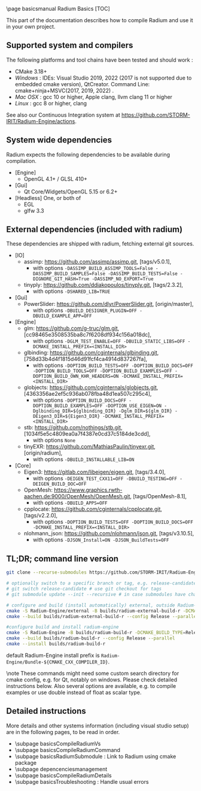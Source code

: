 \page basicsmanual Radium Basics
[TOC]

This part of the documentation describes how to compile Radium and use it in your own project.

## Supported system and compilers

The following platforms and tool chains have been tested and should work :

* CMake 3.18+
* *Windows* : IDEs: Visual Studio 2019, 2022 (2017 is not supported due to embedded cmake version), QtCreator. Command Line: cmake+ninja+MSVC(2017, 2019, 2022) .
* *Mac OSX* : gcc 10 or higher, Apple clang, llvm clang 11 or higher
* *Linux* : gcc 8  or higher, clang

See also our Continuous Integration system at <https://github.com/STORM-IRIT/Radium-Engine/actions>.

## System wide dependencies

Radium expects the following dependencies to be available during compilation.

* [Engine]
  * OpenGL 4.1+ / GLSL 410+
* [Gui]
  * Qt Core/Widgets/OpenGL 5.15 or 6.2+
* [Headless] One, or both of
  * EGL
  * glfw 3.3

## External dependencies (included with radium)

These dependencies are shipped with radium, fetching external git sources.

<!--  (generated running ../scripts/list_dep.py from Radium-Engine/external directory) -->
* [IO]
  * assimp: https://github.com/assimp/assimp.git, [tags/v5.0.1],
    * with options `-DASSIMP_BUILD_ASSIMP_TOOLS=False -DASSIMP_BUILD_SAMPLES=False -DASSIMP_BUILD_TESTS=False -DIGNORE_GIT_HASH=True -DASSIMP_NO_EXPORT=True`
  * tinyply: https://github.com/ddiakopoulos/tinyply.git, [tags/2.3.2],
    * with options `-DSHARED_LIB=TRUE`
* [Gui]
  * PowerSlider: https://github.com/dlyr/PowerSlider.git, [origin/master],
    * with options `-DBUILD_DESIGNER_PLUGIN=OFF -DBUILD_EXAMPLE_APP=OFF`
* [Engine]
  * glm: https://github.com/g-truc/glm.git, [cc98465e3508535ba8c7f6208df934c156a018dc],
    * with options `-DGLM_TEST_ENABLE=OFF -DBUILD_STATIC_LIBS=OFF -DCMAKE_INSTALL_PREFIX=<INSTALL_DIR>`
  * glbinding: https://github.com/cginternals/glbinding.git, [758d33b4d4f1815d46d91fcf4ca4914d837267fa],
    * with options `-DOPTION_BUILD_TESTS=OFF -DOPTION_BUILD_DOCS=OFF -DOPTION_BUILD_TOOLS=OFF -DOPTION_BUILD_EXAMPLES=OFF -DOPTION_BUILD_OWN_KHR_HEADERS=ON -DCMAKE_INSTALL_PREFIX=<INSTALL_DIR>`
  * globjects: https://github.com/cginternals/globjects.git, [4363356ae2ef5c936ab078fba48d1ea507c295c4],
    * with options `-DOPTION_BUILD_DOCS=OFF -DOPTION_BUILD_EXAMPLES=OFF -DOPTION_USE_EIGEN=ON -Dglbinding_DIR=${glbinding_DIR} -Dglm_DIR=${glm_DIR} -DEigen3_DIR=${Eigen3_DIR} -DCMAKE_INSTALL_PREFIX=<INSTALL_DIR>`
  * stb: https://github.com/nothings/stb.git, [1034f5e5c4809ea0a7f4387e0cd37c5184de3cdd],
    * with options `None`
  * tinyEXR: https://github.com/MathiasPaulin/tinyexr.git, [origin/radium],
    * with options `-DBUILD_INSTALLABLE_LIB=ON`
* [Core]
  * Eigen3: https://gitlab.com/libeigen/eigen.git, [tags/3.4.0],
    * with options `-DEIGEN_TEST_CXX11=OFF -DBUILD_TESTING=OFF -DEIGEN_BUILD_DOC=OFF`
  * OpenMesh: https://www.graphics.rwth-aachen.de:9000/OpenMesh/OpenMesh.git, [tags/OpenMesh-8.1],
    * with options `-DBUILD_APPS=OFF`
  * cpplocate: https://github.com/cginternals/cpplocate.git, [tags/v2.2.0],
    * with options `-DOPTION_BUILD_TESTS=OFF -DOPTION_BUILD_DOCS=OFF -DCMAKE_INSTALL_PREFIX=<INSTALL_DIR>`
  * nlohmann_json: https://github.com/nlohmann/json.git, [tags/v3.10.5],
    * with options `-DJSON_Install=ON -DJSON_BuildTests=OFF`
<!--  (end script copy) -->

## TL;DR; command line version

```bash
git clone --recurse-submodules https://github.com/STORM-IRIT/Radium-Engine.git

# optionally switch to a specific branch or tag, e.g. release-candidate or v1.2.0
# git switch release-candidate # use git checkout for tags
# git submodule update --init --recursive # in case submodules have changed wrt master

# configure and build (install automatically) external, outside Radium-Engine directory
cmake -S Radium-Engine/external -B builds/radium-external-build-r -DCMAKE_BUILD_TYPE=Release -DCMAKE_INSTALL_PREFIX=installs/radium-external-r
cmake --build builds/radium-external-build-r --config Release --parallel

#configure build and install radium-engine
cmake -S Radium-Engine -B builds/radium-build-r -DCMAKE_BUILD_TYPE=Release -C installs/radium-external-r/radium-options.cmake
cmake --build builds/radium-build-r --config Release --parallel
cmake --install builds/radium-build-r
```

default Radium-Engine install prefix is `Radium-Engine/Bundle-${CMAKE_CXX_COMPILER_ID}`.

\note These commands might need some custom search directory for cmake config, e.g. for Qt, notably on windows. Please check detailed instructions below. Also several options are available, e.g. to compile examples or use double instead of float as scalar type.

## Detailed instructions

More details and other systems information (including visual studio setup) are in the following pages, to be read in order.

* \subpage basicsCompileRadiumVs
* \subpage basicsCompileRadiumCommand
* \subpage basicsRadiumSubmodule : Link to Radium using cmake package
* \subpage depencenciesmanagement
* \subpage basicsCompileRadiumDetails
* \subpage basicsTroubleshooting : Handle usual errors
